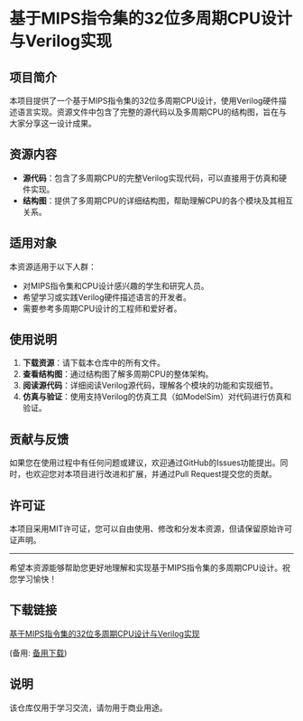 # 基于MIPS指令集的32位多周期CPU设计与Verilog实现

## 项目简介

本项目提供了一个基于MIPS指令集的32位多周期CPU设计，使用Verilog硬件描述语言实现。资源文件中包含了完整的源代码以及多周期CPU的结构图，旨在与大家分享这一设计成果。

## 资源内容

- **源代码**：包含了多周期CPU的完整Verilog实现代码，可以直接用于仿真和硬件实现。
- **结构图**：提供了多周期CPU的详细结构图，帮助理解CPU的各个模块及其相互关系。

## 适用对象

本资源适用于以下人群：

- 对MIPS指令集和CPU设计感兴趣的学生和研究人员。
- 希望学习或实践Verilog硬件描述语言的开发者。
- 需要参考多周期CPU设计的工程师和爱好者。

## 使用说明

1. **下载资源**：请下载本仓库中的所有文件。
2. **查看结构图**：通过结构图了解多周期CPU的整体架构。
3. **阅读源代码**：详细阅读Verilog源代码，理解各个模块的功能和实现细节。
4. **仿真与验证**：使用支持Verilog的仿真工具（如ModelSim）对代码进行仿真和验证。

## 贡献与反馈

如果您在使用过程中有任何问题或建议，欢迎通过GitHub的Issues功能提出。同时，也欢迎您对本项目进行改进和扩展，并通过Pull Request提交您的贡献。

## 许可证

本项目采用MIT许可证，您可以自由使用、修改和分发本资源，但请保留原始许可证声明。

---

希望本资源能够帮助您更好地理解和实现基于MIPS指令集的多周期CPU设计。祝您学习愉快！

## 下载链接
[基于MIPS指令集的32位多周期CPU设计与Verilog实现](https://pan.quark.cn/s/9143595c6814) 

(备用: [备用下载](https://pan.baidu.com/s/1EwnCLvQ9TOZIsvBIyIYTXA?pwd=1234))

## 说明

该仓库仅用于学习交流，请勿用于商业用途。
